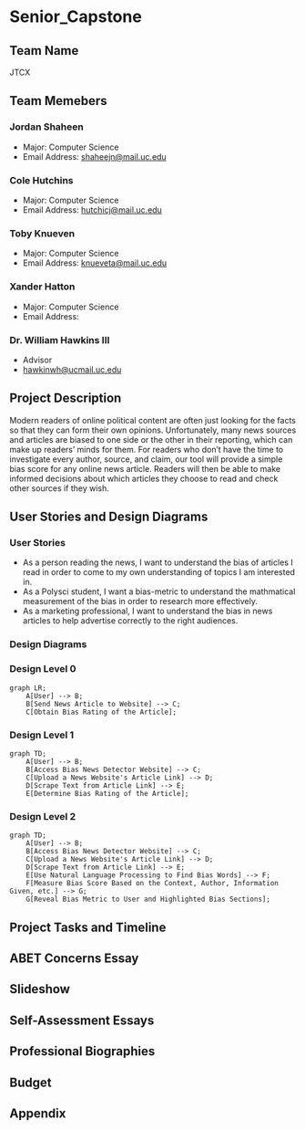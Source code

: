 # Senior_Capstone

## Team Name
JTCX

## Team Memebers
### Jordan Shaheen
- Major: Computer Science
- Email Address: shaheejn@mail.uc.edu
### Cole Hutchins
- Major: Computer Science
- Email Address: hutchicj@mail.uc.edu
### Toby Knueven
- Major: Computer Science
- Email Address: knueveta@mail.uc.edu
### Xander Hatton
- Major: Computer Science
- Email Address:
### Dr. William Hawkins III
- Advisor
- hawkinwh@ucmail.uc.edu

## Project Description
Modern readers of online political content are often just looking for the facts so that they can form their own opinions. Unfortunately, many news sources and articles are biased to one side or the other in their reporting, which can make up readers’ minds for them. For readers who don’t have the time to investigate every author, source, and claim, our tool will provide a simple bias score for any online news article. Readers will then be able to make informed decisions about which articles they choose to read and check other sources if they wish.

## User Stories and Design Diagrams

### User Stories
- As a person reading the news, I want to understand the bias of articles I read in order to come to my own understanding of topics I am interested in.
- As a Polysci student, I want a bias-metric to understand the mathmatical measurement of the bias in order to research more effectively.
- As a marketing professional, I want to understand the bias in news articles to help advertise correctly to the right audiences.

### Design Diagrams
### Design Level 0
```mermaid
graph LR;
    A[User] --> B;
    B[Send News Article to Website] --> C;
    C[Obtain Bias Rating of the Article];
```
### Design Level 1
```mermaid
graph TD;
    A[User] --> B;
    B[Access Bias News Detector Website] --> C;
    C[Upload a News Website's Article Link] --> D;
    D[Scrape Text from Article Link] --> E;
    E[Determine Bias Rating of the Article];
```
### Design Level 2
```mermaid
graph TD;
    A[User] --> B;
    B[Access Bias News Detector Website] --> C;
    C[Upload a News Website's Article Link] --> D;
    D[Scrape Text from Article Link] --> E;
    E[Use Natural Language Processing to Find Bias Words] --> F;
    F[Measure Bias Score Based on the Context, Author, Information Given, etc.] --> G;
    G[Reveal Bias Metric to User and Highlighted Bias Sections];
```

## Project Tasks and Timeline


## ABET Concerns Essay

## Slideshow

## Self-Assessment Essays

## Professional Biographies

## Budget

## Appendix
